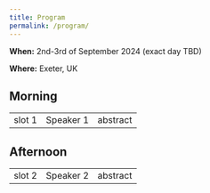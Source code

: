 ```yaml
---
title: Program
permalink: /program/
---
```


**When:** 2nd-3rd of September 2024 (exact day TBD)

**Where:** Exeter, UK

## Morning

| | | |
|:-------------------------:|:-------------------------:|:-------------------------:|
| slot 1 |Speaker 1 | abstract |

## Afternoon

| | | |
|:-------------------------:|:-------------------------:|:-------------------------:|
| slot 2 |Speaker 2 | abstract |
